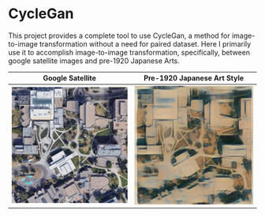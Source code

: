 # CycleGan

This project provides a complete tool to use CycleGan, a method for image-to-image transformation without a need for paired dataset. 
Here I primarily use it to accomplish image-to-image transformation, specifically, between google satellite images and pre-1920 Japanese Arts.


Google Satellite | Pre-1920 Japanese Art Style
----------- | ------------
![google satellite](https://github.com/Davidnh8/CycleGan/blob/master/data/Japanese/Samples_Images/original_uofc.jpg_20_1_11.5.jpg) | ![Japanese Art](https://github.com/Davidnh8/CycleGan/blob/master/data/Japanese/Samples_Images/transformed_uofc.jpg_20_1_12.5.jpg)
